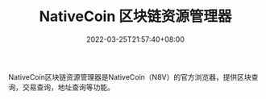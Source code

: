 ﻿---
weight: 
title: "NativeCoin 区块链资源管理器"
description: "NativeCoin区块链资源管理器是NativeCoin（N8V）的官方浏览器，提供区块查询，交易查询，地址查询等功能"
date: 2022-03-25T21:57:40+08:00
lastmod: 2022-03-25T16:45:40+08:00
draft: false
authors: ["Metabd"]
featuredImage: "nativecoin-qukuailianziyuanguanliqi.png"
link: ""
tags: ["区块链浏览器","NativeCoin 区块链资源管理器"]
categories: ["navigation"]
navigation: ["区块链浏览器"]
lightgallery: true
toc: true
pinned: false
recommend: false
recommend1: false
---
NativeCoin区块链资源管理器是NativeCoin（N8V）的官方浏览器，提供区块查询，交易查询，地址查询等功能。

